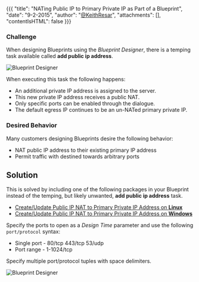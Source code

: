 {{{
  "title": "NATing Public IP to Primary Private IP as Part of a Blueprint",
  "date": "9-2-2015",
  "author": "<a href='https://twitter.com/KeithResar'>@KeithResar</a>",
  "attachments": [],
  "contentIsHTML": false
}}}

### Challenge
When designing Blueprints using the *Blueprint Designer*, there is a temping task available called **add public ip address**.

<img alt="Blueprint Designer" src="../images/blueprint-nat-public-ip-to-primary-private-ip-1.png" style="max-width: 80%;">

When executing this task the following happens:
* An additional private IP address is assigned to the server.
* This new private IP address receives a public NAT.
* Only specific ports can be enabled through the dialogue.
* The default egress IP continues to be an un-NATed primary private IP.

### Desired Behavior
Many customers designing Blueprints desire the following behavior:
* NAT public IP address to their existing primary IP address
* Permit traffic with destined towards arbitrary ports

## Solution
This is solved by including one of the following packages in your Blueprint instead of the temping, but likely unwanted, **add public ip address** task.

* [Create/Update Public IP NAT to Primary Private IP Address on **Linux**](https://control.ctl.io/Blueprints/Packages/Details?uuid=58c00f0e-6af6-41c1-a50f-307ec22f8b83&classification=Script&type=AccountLibrary)
* [Create/Update Public IP NAT to Primary Private IP Address on **Windows**](https://control.ctl.io/Blueprints/Packages/Details?uuid=1def33fd-4870-4e84-975e-f84f9baf641a&classification=Script&type=AccountLibrary)

Specify the ports to open as a *Design Time* parameter and use the following `port/protocol` syntax:

* Single port - 80/tcp 443/tcp 53/udp
* Port range - 1-1024/tcp

Specify multiple port/protocol tuples with space delimiters.

<img alt="Blueprint Designer" src="../images/blueprint-nat-public-ip-to-primary-private-ip-2.png" style="max-width: 500px;">
